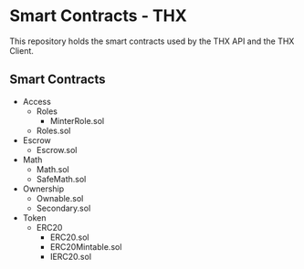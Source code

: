 # Smart Contracts - THX

This repository holds the smart contracts used by the THX API and the THX Client.

## Smart Contracts

* Access
  * Roles
    * MinterRole.sol
  * Roles.sol
* Escrow
  * Escrow.sol
* Math
  * Math.sol
  * SafeMath.sol
* Ownership
  * Ownable.sol
  * Secondary.sol
* Token
  * ERC20
    * ERC20.sol
    * ERC20Mintable.sol
    * IERC20.sol
